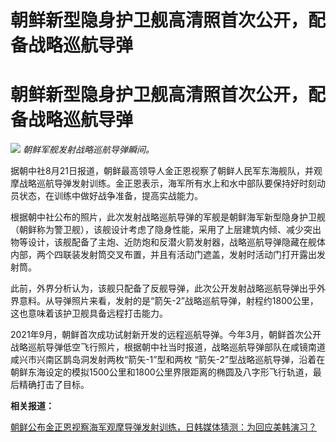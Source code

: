 # 朝鲜新型隐身护卫舰高清照首次公开，配备战略巡航导弹

# 朝鲜新型隐身护卫舰高清照首次公开，配备战略巡航导弹

![](https://inews.gtimg.com/newsapp_bt/0/15817126587/1000) _朝鲜军舰发射战略巡航导弹瞬间。_

据朝中社8月21日报道，朝鲜最高领导人金正恩视察了朝鲜人民军东海舰队，并观摩战略巡航导弹发射训练。金正恩表示，海军所有水上和水中部队要保持好时刻动员状态，在训练中做好战争准备，提高实战能力。

根据朝中社公布的照片，此次发射战略巡航导弹的军舰是朝鲜海军新型隐身护卫舰（朝鲜称为警卫舰），该舰设计考虑了隐身性能，采用了上层建筑内倾、减少突出物等设计，该舰配备了主炮、近防炮和反潜火箭发射器，战略巡航导弹隐藏在舰体内部，两个四联装发射筒交叉布置，并且有活动门遮盖，发射时活动门打开露出发射筒。

此前，外界分析认为，该舰只配备了反舰导弹，此次公开发射战略巡航导弹出乎外界意料。从导弹照片来看，发射的是“箭矢-2”战略巡航导弹，射程约1800公里，这也意味着该护卫舰具备远程打击能力。

2021年9月，朝鲜首次成功试射新开发的远程巡航导弹。今年3月，朝鲜首次公开战略巡航导弹低空飞行照片，根据朝中社当时报道，战略巡航导弹部队在咸镜南道咸兴市兴南区鹊岛洞发射两枚“箭矢-1”型和两枚
“箭矢-2”型战略巡航导弹，沿着在朝鲜东海设定的模拟1500公里和1800公里界限距离的椭圆及八字形飞行轨道，最后精确打击了目标。

**相关报道：**

[朝鲜公布金正恩视察海军观摩导弹发射训练，日韩媒体猜测：为回应美韩演习？
](https://new.qq.com/rain/a/20230821A00ZNS00)

